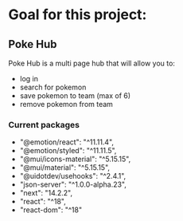 # Goal for this project:

## Poke Hub

Poke Hub is a multi page hub that will allow you to:

- log in
- search for pokemon
- save pokemon to team (max of 6)
- remove pokemon from team

### Current packages

- "@emotion/react": "^11.11.4",
- "@emotion/styled": "^11.11.5",
- "@mui/icons-material": "^5.15.15",
- "@mui/material": "^5.15.15",
- "@uidotdev/usehooks": "^2.4.1",
- "json-server": "^1.0.0-alpha.23",
- "next": "14.2.2",
- "react": "^18",
- "react-dom": "^18"
